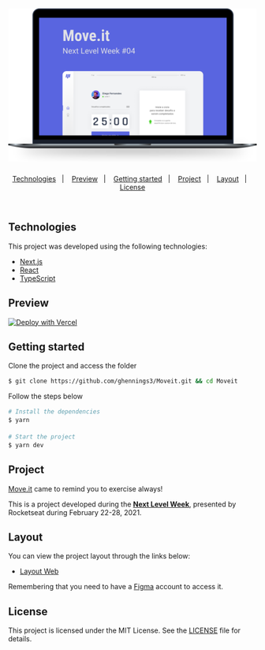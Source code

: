 <h1 align="center">
    <img alt="Move.it" title="Move.it" src=".github/moveit.svg" />
</h1>

<p align="center">
  <a href="#technologies">Technologies</a>&nbsp;&nbsp;&nbsp;|&nbsp;&nbsp;&nbsp;
  <a href="#-preview">Preview</a>&nbsp;&nbsp;&nbsp;|&nbsp;&nbsp;&nbsp;
  <a href="#-layout">Getting started</a>&nbsp;&nbsp;&nbsp;|&nbsp;&nbsp;&nbsp;
  <a href="#-project">Project</a>&nbsp;&nbsp;&nbsp;|&nbsp;&nbsp;&nbsp;
  <a href="#-layout">Layout</a>&nbsp;&nbsp;&nbsp;|&nbsp;&nbsp;&nbsp;
  <a href="#-license">License</a>
</p>

<br>

## Technologies

This project was developed using the following technologies:

- [Next.js](https://nextjs.org/)
- [React](https://reactjs.org)
- [TypeScript](https://www.typescriptlang.org/)

## Preview

[![Deploy with Vercel](https://vercel.com/button)](https://moveit-steel.vercel.app/)

## Getting started

Clone the project and access the folder

```bash
$ git clone https://github.com/ghennings3/Moveit.git && cd Moveit
```

Follow the steps below
```bash
# Install the dependencies
$ yarn

# Start the project
$ yarn dev
```

## Project

[Move.it](https://moveit-steel.vercel.app/) came to remind you to exercise always!

This is a project developed during the **[Next Level Week](https://nextlevelweek.com/)**, presented by Rocketseat during February 22-28, 2021.

## Layout

You can view the project layout through the links below:

- [Layout Web](https://www.figma.com/file/ge20pu3ofMOKoliUyKx1Nl/Move.it-1.0) 

Remembering that you need to have a [Figma](http://figma.com/) account to access it.

## License

This project is licensed under the MIT License. See the [LICENSE](LICENSE.md) file for details.

